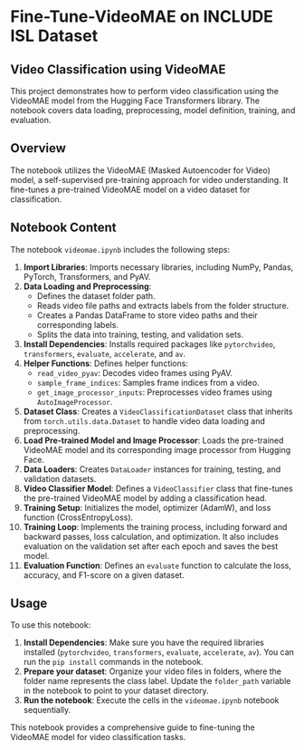 # Fine-Tune-VideoMAE on INCLUDE ISL Dataset
## Video Classification using VideoMAE

This project demonstrates how to perform video classification using the VideoMAE model from the Hugging Face Transformers library. The notebook covers data loading, preprocessing, model definition, training, and evaluation.

## Overview

The notebook utilizes the VideoMAE (Masked Autoencoder for Video) model, a self-supervised pre-training approach for video understanding. It fine-tunes a pre-trained VideoMAE model on a video dataset for classification.

## Notebook Content

The notebook `videomae.ipynb` includes the following steps:

1. **Import Libraries**: Imports necessary libraries, including NumPy, Pandas, PyTorch, Transformers, and PyAV.
2. **Data Loading and Preprocessing**:
    *   Defines the dataset folder path.
    *   Reads video file paths and extracts labels from the folder structure.
    *   Creates a Pandas DataFrame to store video paths and their corresponding labels.
    *   Splits the data into training, testing, and validation sets.
3. **Install Dependencies**: Installs required packages like `pytorchvideo`, `transformers`, `evaluate`, `accelerate`, and `av`.
4. **Helper Functions**: Defines helper functions:
    *   `read_video_pyav`: Decodes video frames using PyAV.
    *   `sample_frame_indices`: Samples frame indices from a video.
    *   `get_image_processor_inputs`: Preprocesses video frames using `AutoImageProcessor`.
5. **Dataset Class**: Creates a `VideoClassificationDataset` class that inherits from `torch.utils.data.Dataset` to handle video data loading and preprocessing.
6. **Load Pre-trained Model and Image Processor**: Loads the pre-trained VideoMAE model and its corresponding image processor from Hugging Face.
7. **Data Loaders**: Creates `DataLoader` instances for training, testing, and validation datasets.
8. **Video Classifier Model**: Defines a `VideoClassifier` class that fine-tunes the pre-trained VideoMAE model by adding a classification head.
9. **Training Setup**: Initializes the model, optimizer (AdamW), and loss function (CrossEntropyLoss).
10. **Training Loop**: Implements the training process, including forward and backward passes, loss calculation, and optimization. It also includes evaluation on the validation set after each epoch and saves the best model.
11. **Evaluation Function**: Defines an `evaluate` function to calculate the loss, accuracy, and F1-score on a given dataset.

## Usage

To use this notebook:

1. **Install Dependencies**: Make sure you have the required libraries installed (`pytorchvideo`, `transformers`, `evaluate`, `accelerate`, `av`). You can run the `pip install` commands in the notebook.
2. **Prepare your dataset**: Organize your video files in folders, where the folder name represents the class label. Update the `folder_path` variable in the notebook to point to your dataset directory.
3. **Run the notebook**: Execute the cells in the `videomae.ipynb` notebook sequentially.

This notebook provides a comprehensive guide to fine-tuning the VideoMAE model for video classification tasks.
